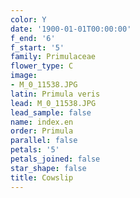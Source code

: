 ```yaml
---
color: Y
date: '1900-01-01T00:00:00'
f_end: '6'
f_start: '5'
family: Primulaceae
flower_type: C
image:
- M_0_11538.JPG
latin: Primula veris
lead: M_0_11538.JPG
lead_sample: false
name: index.en
order: Primula
parallel: false
petals: '5'
petals_joined: false
star_shape: false
title: Cowslip
---
```

